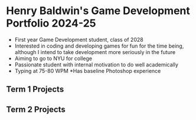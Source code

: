 # Henry Baldwin's Game Development Portfolio 2024-25
* First year Game Development student, class of 2028
* Interested in coding and developing games for fun for the time being, although I intend to take development more seriously in the future
* Aiming to go to NYU for college
* Passionate student with internal motivation to do well academically
* Typing at 75-80 WPM
*Has baseline Photoshop experience
## Term 1 Projects

## Term 2 Projects

